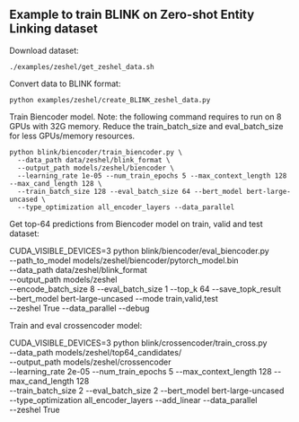 ## Example to train BLINK on Zero-shot Entity Linking dataset

Download dataset:

    ./examples/zeshel/get_zeshel_data.sh
 
Convert data to BLINK format:

    python examples/zeshel/create_BLINK_zeshel_data.py

Train Biencoder model. Note: the following command requires to run on 8 GPUs with 32G memory. Reduce the train_batch_size and eval_batch_size for less GPUs/memory resources.

    python blink/biencoder/train_biencoder.py \
      --data_path data/zeshel/blink_format \
      --output_path models/zeshel/biencoder \  
      --learning_rate 1e-05 --num_train_epochs 5 --max_context_length 128 --max_cand_length 128 \
      --train_batch_size 128 --eval_batch_size 64 --bert_model bert-large-uncased \
      --type_optimization all_encoder_layers --data_parallel

Get top-64 predictions from Biencoder model on train, valid and test dataset:

CUDA_VISIBLE_DEVICES=3 python blink/biencoder/eval_biencoder.py \
    --path_to_model models/zeshel/biencoder/pytorch_model.bin \
    --data_path data/zeshel/blink_format \
    --output_path models/zeshel \
    --encode_batch_size 8 --eval_batch_size 1 --top_k 64 --save_topk_result \
    --bert_model bert-large-uncased --mode train,valid,test \
    --zeshel True --data_parallel --debug

Train and eval crossencoder model:

CUDA_VISIBLE_DEVICES=3 python blink/crossencoder/train_cross.py \
      --data_path  models/zeshel/top64_candidates/ \
      --output_path models/zeshel/crossencoder \
      --learning_rate 2e-05 --num_train_epochs 5 --max_context_length 128 --max_cand_length 128 \
      --train_batch_size 2 --eval_batch_size 2 --bert_model bert-large-uncased \
      --type_optimization all_encoder_layers --add_linear --data_parallel \
      --zeshel True
